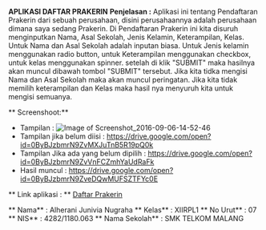  **APLIKASI DAFTAR PRAKERIN**
 **Penjelasan :**
Aplikasi ini tentang Pendaftaran Prakerin dari sebuah perusahaan, disini perusahaannya adalah perusahaan dimana saya sedang Prakerin. Di Pendaftaran Prakerin ini
kita disuruh menginputkan Nama, Asal Sekolah, Jenis Kelamin, Keterampilan, Kelas. Untuk Nama dan Asal Sekolah adalah inputan biasa. Untuk Jenis kelamin menggunakan 
radio button, untuk Keterampilan menggunakan checkbox, untuk kelas menggunakan spinner. setelah di klik "SUBMIT" maka hasilnya akan muncul dibawah tombol "SUBMIT" tersebut.
Jika kita tidka mengisi Nama dan Asal Sekolah maka akan muncul peringatan. Jika kita tidak memilih keterampilan dan Kelas maka hasil nya menyuruh kita untuk mengisi semuanya.

 ** Screenshoot:**
- Tampilan : ![Image of Screenshot_2016-09-06-14-52-46](https://drive.google.com/open?id=0ByBJzbmrN9ZvRFRLRDNXUTVWbWM)
- Tampilan jika belum diisi : https://drive.google.com/open?id=0ByBJzbmrN9ZvMXJuTnB5R19pQ0k
- Tampilan Jika ada yang belum dipilih : https://drive.google.com/open?id=0ByBJzbmrN9ZvVnFCZmhYaUdRaFk
- Hasil muncul : https://drive.google.com/open?id=0ByBJzbmrN9ZveDQwMUFSZTFYc0E

 ** Link aplikasi : **
[Daftar Prakerin](https://drive.google.com/open?id=0ByBJzbmrN9ZvVGthaEFhWm14UHc)

 ** Nama** : Alherani Junivia Nugraha
 ** Kelas** : XIIRPL1
 ** No Urut** : 07
 ** NIS** : 4282/1180.063
 ** Nama Sekolah** : SMK TELKOM MALANG
